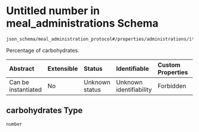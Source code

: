 # Untitled number in meal\_administrations Schema

```txt
json_schema/meal_administration_protocol#/properties/administrations/items/properties/meal_composition/properties/carbohydrates
```

Percentage of carbohydrates.

| Abstract            | Extensible | Status         | Identifiable            | Custom Properties | Additional Properties | Access Restrictions | Defined In                                                                                               |
| :------------------ | :--------- | :------------- | :---------------------- | :---------------- | :-------------------- | :------------------ | :------------------------------------------------------------------------------------------------------- |
| Can be instantiated | No         | Unknown status | Unknown identifiability | Forbidden         | Allowed               | none                | [meal\_administrations.schema.json\*](../../out/meal_administrations.schema.json "open original schema") |

## carbohydrates Type

`number`
